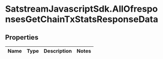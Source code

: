 # SatstreamJavascriptSdk.AllOfresponsesGetChainTxStatsResponseData

## Properties
Name | Type | Description | Notes
------------ | ------------- | ------------- | -------------
